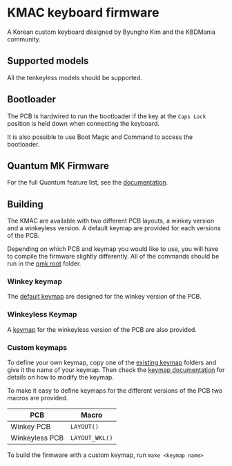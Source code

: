 # KMAC keyboard firmware

A Korean custom keyboard designed by Byungho Kim and the KBDMania community.

## Supported models

All the tenkeyless models should be supported.

## Bootloader

The PCB is hardwired to run the bootloader if the key at the `Caps Lock` position is held down when connecting the keyboard.

It is also possible to use Boot Magic and Command to access the bootloader.

## Quantum MK Firmware

For the full Quantum feature list, see the [documentation](https://docs.qmk.fm).

## Building

The KMAC are available with two different PCB layouts, a winkey version and a winkeyless version. A default keymap are provided for each versions of the PCB.

Depending on which PCB and keymap you would like to use, you will have to compile the firmware slightly differently. All of the commands should be run in the [qmk root](https://github.com/qmk/qmk_firmware/) folder.

### Winkey keymap

The [default keymap](keymaps/default) are designed for the winkey version of the PCB.

### Winkeyless Keymap

A [keymap](keymaps/winkeyless) for the winkeyless version of the PCB are also provided.

### Custom keymaps

To define your own keymap, copy one of the [existing keymap](keymaps) folders and give it the name of your keymap. Then check the [keymap documentation](https://docs.qmk.fm/faq_keymap.html) for details on how to modify the keymap.

To make it easy to define keymaps for the different versions of the PCB two macros are provided.

| PCB            | Macro          |
| -------------- | -------------- |
| Winkey PCB     | `LAYOUT()`     |
| Winkeyless PCB | `LAYOUT_WKL()` |

To build the firmware with a custom keymap, run `make <keymap name>`
